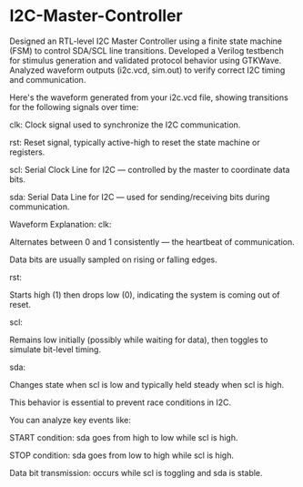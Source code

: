 # I2C-Master-Controller
Designed an RTL-level I2C Master Controller using a finite state machine (FSM) to control SDA/SCL line transitions. Developed a Verilog testbench for stimulus generation and validated protocol behavior using GTKWave. Analyzed waveform outputs (i2c.vcd, sim.out) to verify correct I2C timing and communication.





Here's the waveform generated from your i2c.vcd file, showing transitions for the following signals over time:

clk: Clock signal used to synchronize the I2C communication.

rst: Reset signal, typically active-high to reset the state machine or registers.

scl: Serial Clock Line for I2C — controlled by the master to coordinate data bits.

sda: Serial Data Line for I2C — used for sending/receiving bits during communication.

Waveform Explanation:
clk:

Alternates between 0 and 1 consistently — the heartbeat of communication.

Data bits are usually sampled on rising or falling edges.

rst:

Starts high (1) then drops low (0), indicating the system is coming out of reset.

scl:

Remains low initially (possibly while waiting for data), then toggles to simulate bit-level timing.

sda:

Changes state when scl is low and typically held steady when scl is high.

This behavior is essential to prevent race conditions in I2C.

You can analyze key events like:

START condition: sda goes from high to low while scl is high.

STOP condition: sda goes from low to high while scl is high.

Data bit transmission: occurs while scl is toggling and sda is stable.
